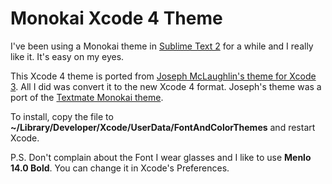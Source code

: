 # Monokai Xcode 4 Theme

I've been using a Monokai theme in [Sublime Text 2](http://www.sublimetext.com/2) for a while and I really like it.  It's easy on my eyes.

This Xcode 4 theme is ported from [Joseph McLaughlin's theme for Xcode 3](https://github.com/mclaughj/Monokai-Xcode-Theme).  All I did was convert it to the new Xcode 4 format.  Joseph's theme was a port of the [Textmate Monokai theme](http://www.monokai.nl/blog/2006/07/15/textmate-color-theme).

To install, copy the file to **~/Library/Developer/Xcode/UserData/FontAndColorThemes** and restart Xcode.

P.S. Don't complain about the Font I wear glasses and I like to use **Menlo 14.0 Bold**.  You can change it in Xcode's Preferences.